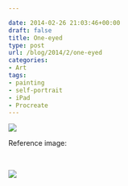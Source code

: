 ```yaml
---

date: 2014-02-26 21:03:46+00:00
draft: false
title: One-eyed
type: post
url: /blog/2014/2/one-eyed
categories:
- Art
tags:
- painting
- self-portrait
- iPad
- Procreate
---
```


![](/images/2014-02-26-20142one-eyed/image.jpg)

  



Reference image:

 


  
![](/images/2014-02-26-20142one-eyed/image.jpg)

